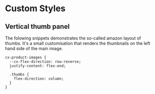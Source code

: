 # Custom Styles

## Vertical thumb panel

The folowing snippets demonstrates the so-called amazon layout of thumbs. It's a small customisation that renders the thumbnails on the left hand side of the main image.

```
cx-product-images {
  --cx-flex-direction: row-reverse;
  justify-content: flex-end;

  .thumbs {
    flex-direction: column;
  }
}
```
